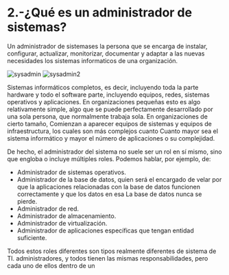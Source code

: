 # 2.-¿Qué es un administrador de sistemas?

Un administrador de sistemases la persona que se encarga de instalar, configurar, actualizar, monitorizar, documentar y adaptar a las nuevas necesidades los sistemas informaticos de una organización.

![sysadmin](/Imagenes/sysadmin-1.jpeg) ![sysadmin2](/Imagenes/sysadmin-2.jpeg)

Sistemas informáticos completos, es decir, incluyendo toda la parte hardware y todo el software
parte, incluyendo equipos, redes, sistemas operativos y aplicaciones.
En organizaciones pequeñas esto es algo relativamente simple, algo que se puede
perfectamente desarrollado por una sola persona, que normalmente trabaja sola. En organizaciones de cierto tamaño,
Comienzan a aparecer equipos de sistemas y equipos de infraestructura, los cuales son más complejos cuanto
Cuanto mayor sea el sistema informático y mayor el número de aplicaciones o su complejidad.

De hecho, el administrador del sistema no suele ser un rol en sí mismo, sino que engloba o incluye múltiples roles. Podemos hablar, por ejemplo, de:
* Administrador de sistemas operativos.
* Administrador de la base de datos, quien será el encargado de velar por que la aplicaciones relacionadas con la base de datos funcionen correctamente y que los datos en esa La base de datos nunca se pierde.
* Administrador de red.
* Administrador de almacenamiento.
* Administrador de virtualización.
* Administrador de aplicaciones específicas que tengan entidad suficiente.

Todos estos roles diferentes son tipos realmente diferentes de sistema de TI.
administradores, y todos tienen las mismas responsabilidades, pero cada uno de ellos dentro de un